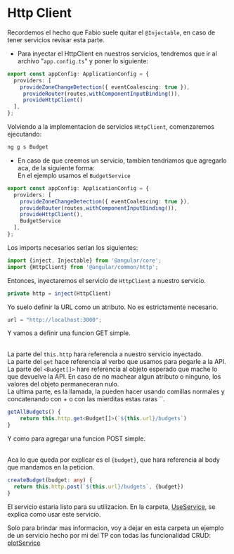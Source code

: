 # Http Client

Recordemos el hecho que Fabio suele quitar el `@Injectable`, en caso de tener servicios revisar esta parte.

- Para inyectar el HttpClient en nuestros servicios, tendremos que ir al archivo "`app.config.ts`" y poner lo siguiente:
```ts
export const appConfig: ApplicationConfig = {
  providers: [
    provideZoneChangeDetection({ eventCoalescing: true }),
     provideRouter(routes,withComponentInputBinding()),
     provideHttpClient()
  ],
};
```

Volviendo a la implementacion de servicios `HttpClient`, comenzaremos ejecutando:
```cmd
ng g s Budget
```

- En caso de que creemos un servicio, tambien tendriamos que agregarlo aca, de la siguiente forma:
<br>En el ejemplo usamos el `BudgetService`

```ts
export const appConfig: ApplicationConfig = {
  providers: [
    provideZoneChangeDetection({ eventCoalescing: true }),
    provideRouter(routes,withComponentInputBinding()),
    provideHttpClient(),
    BudgetService
  ],
};
```

Los imports necesarios serian los siguientes:
```ts
import {inject, Injectable} from '@angular/core';
import {HttpClient} from '@angular/common/http';
```

Entonces, inyectaremos el servicio de `HttpClient` a nuestro servicio.

```ts
private http = inject(HttpClient)
```

Yo suelo definir la URL como un atributo. No es estrictamente necesario.

```ts
url = "http://localhost:3000";
```

Y vamos a definir una funcion GET simple.

<br>La parte del `this.http` hara referencia a nuestro servicio inyectado.
<br>La parte del `get` hace referencia al verbo que usamos para pegarle a la API.
<br>La parte del `<Budget[]>` hare referencia al objeto esperado que mache lo que devuelve la API. En caso de no machear algun atributo o ninguno, los valores del objeto permaneceran nulo.
<br>La ultima parte, es la llamada, la pueden hacer usando comillas normales y concatenando con + o con las mierditas estas raras ``.

```ts
getAllBudgets() {
    return this.http.get<Budget[]>(`${this.url}/budgets`)
}
```

Y como para agregar una funcion POST simple.

<br>Aca lo que queda por explicar es el `{budget}`, que hara referencia al body que mandamos en la peticion.

```ts
createBudget(budget: any) {
  return this.http.post(`${this.url}/budgets`, {budget})
}
```

El servicio estaria listo para su utilizacion. En la carpeta, <a href="/UseService/useService.md">UseService</a>, se explica como usar este servicio.

Solo para brindar mas informacion, voy a dejar en esta carpeta un ejemplo de un servicio hecho por mi del TP con todas las funcionalidad CRUD: <a href="/HttpClient/plot.service.ts.md">plotService</a>

